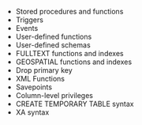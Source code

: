 - Stored procedures and functions
- Triggers
- Events
- User-defined functions
- User-defined schemas
- FULLTEXT functions and indexes
- GEOSPATIAL functions and indexes
- Drop primary key
- XML Functions
- Savepoints
- Column-level privileges
- CREATE TEMPORARY TABLE syntax
- XA syntax
